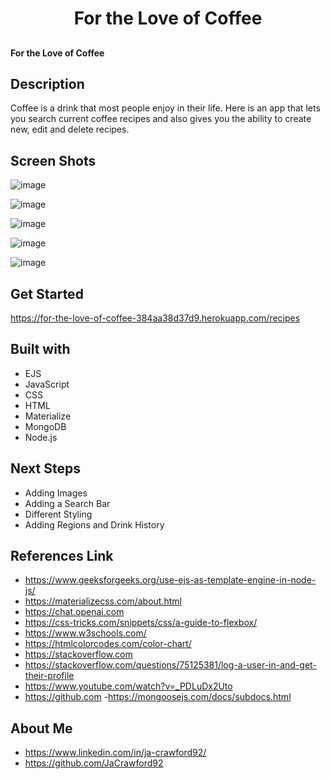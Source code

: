 <h1 align="center">For the Love of Coffee</h1>

##
<h4>For the Love of Coffee</h4>

## Description
Coffee is a drink that most people enjoy in their life. Here is an app that lets you search current coffee recipes and also gives you the ability to create new, edit and delete recipes.

## Screen Shots
![image](https://github.com/JaCrawford92/Project-2-For-the-Love-of-Coffee-/assets/149886160/26047087-fd61-4e7b-81ff-2714f0c0b329)

![image](https://github.com/JaCrawford92/Project-2-For-the-Love-of-Coffee-/assets/149886160/090a07a9-f5ec-481e-977c-6010b5885e38)

![image](https://github.com/JaCrawford92/Project-2-For-the-Love-of-Coffee-/assets/149886160/372a4b4f-8084-49e1-8040-09c1fa28c02e)

![image](https://github.com/JaCrawford92/Project-2-For-the-Love-of-Coffee-/assets/149886160/6c44442b-d842-4d50-9c8c-14a76ff62184)

![image](https://github.com/JaCrawford92/Project-2-For-the-Love-of-Coffee-/assets/149886160/66898a16-af44-4d9d-b810-af55777ce343)


## Get Started
https://for-the-love-of-coffee-384aa38d37d9.herokuapp.com/recipes

## Built with
- EJS
- JavaScript
- CSS
- HTML
- Materialize
- MongoDB
- Node.js

## Next Steps
- Adding Images
- Adding a Search Bar
- Different Styling 
- Adding Regions and Drink History

## References Link
- https://www.geeksforgeeks.org/use-ejs-as-template-engine-in-node-js/
- https://materializecss.com/about.html
- https://chat.openai.com
- https://css-tricks.com/snippets/css/a-guide-to-flexbox/
- https://www.w3schools.com/
- https://htmlcolorcodes.com/color-chart/
- https://stackoverflow.com
- https://stackoverflow.com/questions/75125381/log-a-user-in-and-get-their-profile
- https://www.youtube.com/watch?v=_PDLuDx2Uto
- https://github.com
-https://mongoosejs.com/docs/subdocs.html

## About Me
- https://www.linkedin.com/in/ja-crawford92/
- https://github.com/JaCrawford92

